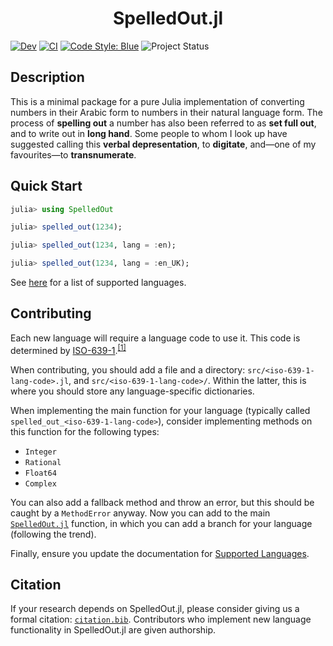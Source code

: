 <h1 align="center">
    SpelledOut.jl
</h1>

<!-- [![Stable](https://img.shields.io/badge/docs-stable-blue.svg)](https://jakewilliami.github.io/SpelledOut.jl/stable) -->
[![Dev](https://img.shields.io/badge/docs-dev-blue.svg)](https://jakewilliami.github.io/SpelledOut.jl/dev)
[![CI](https://github.com/invenia/PkgTemplates.jl/workflows/CI/badge.svg)](https://github.com/jakewilliami/SpelledOut.jl/actions?query=workflow%3ACI)
[![Code Style: Blue](https://img.shields.io/badge/code%20style-blue-4495d1.svg)](https://github.com/invenia/BlueStyle)
![Project Status](https://img.shields.io/badge/status-maturing-green)


## Description
This is a minimal package for a pure Julia implementation of converting numbers in their Arabic form to numbers in their natural language form.  The process of **spelling out** a number has also been referred to as **set full out**, and to write out in **long hand**.  Some people to whom I look up have suggested calling this **verbal depresentation**, to **digitate**, and&mdash;one of my favourites&mdash;to **transnumerate**.

## Quick Start
```julia
julia> using SpelledOut

julia> spelled_out(1234);

julia> spelled_out(1234, lang = :en);

julia> spelled_out(1234, lang = :en_UK);
```

See [here](https://jakewilliami.github.io/SpelledOut.jl/dev/supported_languages/#Supported-Languages) for a list of supported languages.

## Contributing
Each new language will require a language code to use it.  This code is determined by [ISO-639-1](https://www.loc.gov/standards/iso639-2/php/langcodes-keyword.php).<sup>[[1]](https://www.wikiwand.com/en/ISO_639-1)</sup>

When contributing, you should add a file and a directory: `src/<iso-639-1-lang-code>.jl`, and `src/<iso-639-1-lang-code>/`.  Within the latter, this is where you should store any language-specific dictionaries.

When implementing the main function for your language (typically called `spelled_out_<iso-639-1-lang-code>`), consider implementing methods on this function for the following types:
  - `Integer`
  - `Rational`
  - `Float64`
  - `Complex`

You can also add a fallback method and throw an error, but this should be caught by a `MethodError` anyway.  Now you can add to the main [`SpelledOut.jl`](src/SpelledOut.jl) function, in which you can add a branch for your language (following the trend).

Finally, ensure you update the documentation for [Supported Languages](https://jakewilliami.github.io/SpelledOut.jl/dev/supported_languages/#Supported-Languages).

## Citation

If your research depends on SpelledOut.jl, please consider giving us a formal citation: [`citation.bib`](./citation.bib).  Contributors who implement new language functionality in SpelledOut.jl are given authorship.
